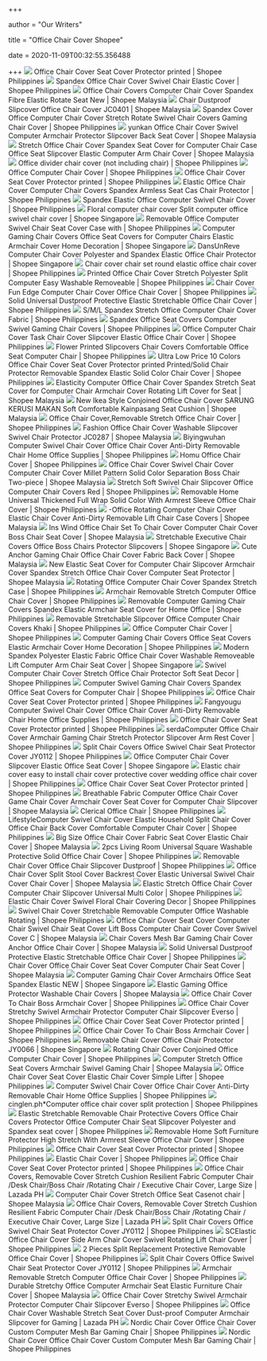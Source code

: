 +++
        
author = "Our Writers"
        
title = "Office Chair Cover Shopee"
        
date = 2020-11-09T00:32:55.356488
        
+++
[ ![](https://cf.shopee.ph/file/4d6791fd54a8fac7ed7da764eceb3afe)](https://cf.shopee.ph/file/4d6791fd54a8fac7ed7da764eceb3afe) Office Chair Cover Seat Cover Protector printed | Shopee Philippines
[ ![](https://cf.shopee.ph/file/57d2bf9be3f2a9234134546ee6604efd)](https://cf.shopee.ph/file/57d2bf9be3f2a9234134546ee6604efd) Spandex Office Chair Cover Swivel Chair Elastic Cover | Shopee Philippines
[ ![](https://cf.shopee.com.my/file/3211e432a83216e3901a51a9a2be266c)](https://cf.shopee.com.my/file/3211e432a83216e3901a51a9a2be266c) Office Chair Covers Computer Chair Cover Spandex Fibre Elastic Rotate Seat  New | Shopee Malaysia
[ ![](https://cf.shopee.com.my/file/d4042b026f7315221e968f1306f8cb15)](https://cf.shopee.com.my/file/d4042b026f7315221e968f1306f8cb15) Chair Dustproof Slipcover Office Chair Cover JC0401 | Shopee Malaysia
[ ![](https://cf.shopee.ph/file/e1b035b30753638f70bf62ffd152fc88)](https://cf.shopee.ph/file/e1b035b30753638f70bf62ffd152fc88) Spandex Cover Office Computer Chair Cover Stretch Rotate Swivel Chair Covers  Gaming Chair Cover | Shopee Philippines
[ ![](https://cf.shopee.com.my/file/27e39126ce5d6645fd0f8c0a2123a26a)](https://cf.shopee.com.my/file/27e39126ce5d6645fd0f8c0a2123a26a)  yunkan  Office Chair Cover Swivel Computer Armchair Protector Slipcover  Back Seat Cover | Shopee Malaysia
[ ![](https://cf.shopee.com.my/file/27be6023979fa5f6830b2be42fde31a1)](https://cf.shopee.com.my/file/27be6023979fa5f6830b2be42fde31a1) Stretch Office Chair Cover Spandex Seat Cover for Computer Chair Case Office  Seat Slipcover Elastic Computer Arm Chair Cover | Shopee Malaysia
[ ![](https://cf.shopee.ph/file/e92211243004840bcade0c5e131301cb)](https://cf.shopee.ph/file/e92211243004840bcade0c5e131301cb) Office divider chair cover (not including chair) | Shopee Philippines
[ ![](https://cf.shopee.ph/file/24debdf9b45b8ed7a6a75f31a68c0876)](https://cf.shopee.ph/file/24debdf9b45b8ed7a6a75f31a68c0876) Office Computer Chair Cover | Shopee Philippines
[ ![](https://cf.shopee.ph/file/52254d4ff276b28239b403eb0b0baa3c_tn)](https://cf.shopee.ph/file/52254d4ff276b28239b403eb0b0baa3c_tn) Office Chair Cover Seat Cover Protector printed | Shopee Philippines
[ ![](https://cf.shopee.ph/file/76f7de0495e4a3b0bfc5cb09f2563257)](https://cf.shopee.ph/file/76f7de0495e4a3b0bfc5cb09f2563257) Elastic Office Chair Cover Computer Chair Covers Spandex Armless Seat Cas  Chair Protector | Shopee Philippines
[ ![](https://cf.shopee.ph/file/534885b88110ebdcac21254c30208e23)](https://cf.shopee.ph/file/534885b88110ebdcac21254c30208e23) Spandex Elastic Office Computer Swivel Chair Cover | Shopee Philippines
[ ![](https://cf.shopee.sg/file/b811fc21ff4db45bbb665bf52f5dabd0)](https://cf.shopee.sg/file/b811fc21ff4db45bbb665bf52f5dabd0) Floral computer chair cover Split computer office swivel chair cover |  Shopee Singapore
[ ![](https://cf.shopee.ph/file/a7e70aa886e8b387a4870be789ac18e9)](https://cf.shopee.ph/file/a7e70aa886e8b387a4870be789ac18e9) Removable Office Computer Swivel Chair Seat Cover Case with | Shopee  Philippines
[ ![](https://cf.shopee.sg/file/a18d28eec8b6507504bd7dc9c3ab9a37)](https://cf.shopee.sg/file/a18d28eec8b6507504bd7dc9c3ab9a37) Computer Gaming Chair Covers Office Seat Covers for Computer Chairs Elastic Armchair  Cover Home Decoration | Shopee Singapore
[ ![](https://cf.shopee.sg/file/25e5b6d1d806ea8eee699f34a75ace55)](https://cf.shopee.sg/file/25e5b6d1d806ea8eee699f34a75ace55) DansUnReve Computer Chair Cover Polyester and Spandex Elastic Office Chair  Protector | Shopee Singapore
[ ![](https://cf.shopee.ph/file/12dbb32e90495440e1425f323d9633c6)](https://cf.shopee.ph/file/12dbb32e90495440e1425f323d9633c6) Chair cover chair set round elastic office chair cover | Shopee Philippines
[ ![](https://cf.shopee.ph/file/c215cb2023b67c0889a8b24cca14fbc5)](https://cf.shopee.ph/file/c215cb2023b67c0889a8b24cca14fbc5) Printed Office Chair Cover Stretch Polyester Split Computer Easy Washable  Removeable | Shopee Philippines
[ ![](https://cf.shopee.ph/file/a1446db599ec0ea05be8158691d6395e)](https://cf.shopee.ph/file/a1446db599ec0ea05be8158691d6395e) Chair Cover Fun Edge Computer Chair Cover Office Chair Cover | Shopee  Philippines
[ ![](https://cf.shopee.ph/file/3dfd1c6bf28a7c195ce22277fb685e5d)](https://cf.shopee.ph/file/3dfd1c6bf28a7c195ce22277fb685e5d) Solid Universal Dustproof Protective Elastic Stretchable Office Chair Cover  | Shopee Philippines
[ ![](https://cf.shopee.ph/file/949f1add8f2418ecb21a7439a898615e)](https://cf.shopee.ph/file/949f1add8f2418ecb21a7439a898615e) S/M/L Spandex Stretch Office Computer Chair Cover Fabric | Shopee  Philippines
[ ![](https://cf.shopee.ph/file/189f19da7cc6c44136c5f01e9571129f)](https://cf.shopee.ph/file/189f19da7cc6c44136c5f01e9571129f) Spandex Office Seat Covers Computer Swivel Gaming Chair Covers | Shopee  Philippines
[ ![](https://cf.shopee.ph/file/dd6a6db0323169414e41e54c1900ece9)](https://cf.shopee.ph/file/dd6a6db0323169414e41e54c1900ece9) Office Computer Chair Cover Task Chair Cover Slipcover Elastic Office Chair  Cover | Shopee Philippines
[ ![](https://cf.shopee.ph/file/f732a154a938ebc8c7edd211af700058)](https://cf.shopee.ph/file/f732a154a938ebc8c7edd211af700058) Flower Printed Slipcovers Chair Covers Comfortable Office Seat Computer  Chair | Shopee Philippines
[ ![](https://cf.shopee.ph/file/73d210505773146f29f5a4b875c28e05)](https://cf.shopee.ph/file/73d210505773146f29f5a4b875c28e05) Ultra Low Price  10 Colors Office Chair Cover Seat Cover Protector  printed Printed/Solid Chair Protector Removable Spandex Elastic Solid Color Chair  Cover | Shopee Philippines
[ ![](https://cf.shopee.com.my/file/b52c6c310679b680ab057a3976a2fe64_tn)](https://cf.shopee.com.my/file/b52c6c310679b680ab057a3976a2fe64_tn) Elasticity Computer Office Chair Cover Spandex Stretch Seat Cover for Computer  Chair Armchair Cover Rotating Lift Cover for Seat | Shopee Malaysia
[ ![](https://cf.shopee.com.my/file/2ed91025d3028e6b5f5f9fd96a9a13be)](https://cf.shopee.com.my/file/2ed91025d3028e6b5f5f9fd96a9a13be) New Ikea Style Conjoined Office Chair Cover SARUNG KERUSI MAKAN Soft  Comfortable Kainpasang Seat Cushion | Shopee Malaysia
[ ![](https://cf.shopee.ph/file/161306ff59f0d84528bd07d3e93150e3)](https://cf.shopee.ph/file/161306ff59f0d84528bd07d3e93150e3) Office Chair Cover,Removable Stretch Office Chair Cover | Shopee Philippines
[ ![](https://cf.shopee.com.my/file/08c80a1aeac3a1eea4808e1350481523)](https://cf.shopee.com.my/file/08c80a1aeac3a1eea4808e1350481523) Fashion Office Chair Cover Washable Slipcover Swivel Chair Protector JC0287  | Shopee Malaysia
[ ![](https://cf.shopee.ph/file/874943bcf6f39dcfdbaea992c7144fc1)](https://cf.shopee.ph/file/874943bcf6f39dcfdbaea992c7144fc1) Biyingwuhan Computer Swivel Chair Cover Office Chair Cover Anti-Dirty  Removable Chair Home Office Supplies | Shopee Philippines
[ ![](https://cf.shopee.ph/file/608399c2b185bc951644d19e26b40fc6)](https://cf.shopee.ph/file/608399c2b185bc951644d19e26b40fc6) Homu Office Chair Cover | Shopee Philippines
[ ![](https://cf.shopee.com.my/file/3ebd3b567ec6fd596711daac10c15dac)](https://cf.shopee.com.my/file/3ebd3b567ec6fd596711daac10c15dac) Office Chair Cover Swivel Chair Cover Computer Chair Cover Millet Pattern  Solid Color Separation Boss Chair Two-piece | Shopee Malaysia
[ ![](https://cf.shopee.ph/file/9fbd792ea81cfd6911aa1b3bb9469b07_tn)](https://cf.shopee.ph/file/9fbd792ea81cfd6911aa1b3bb9469b07_tn) Stretch Soft Swivel Chair Slipcover Office Computer Chair Covers Red |  Shopee Philippines
[ ![](https://cf.shopee.ph/file/0f1d2fd13c8bb8e556ef04ed2cb56074)](https://cf.shopee.ph/file/0f1d2fd13c8bb8e556ef04ed2cb56074) Removable Home Universal Thickened Full Wrap Solid Color With Armrest  Sleeve Office Chair Cover | Shopee Philippines
[ ![](https://cf.shopee.com.my/file/7444ad3cd0e0ba2287d88c8ee81d4de4)](https://cf.shopee.com.my/file/7444ad3cd0e0ba2287d88c8ee81d4de4) -Office Rotating Computer Chair Cover Elastic Chair Cover Anti-Dirty  Removable Lift Chair Case Covers | Shopee Malaysia
[ ![](https://cf.shopee.com.my/file/89fe02b6bf9e8d8ad9781f0db0bfc431)](https://cf.shopee.com.my/file/89fe02b6bf9e8d8ad9781f0db0bfc431) Ins Wind Office Chair Set To Chair Cover Computer Chair Cover Boss Chair  Seat Cover | Shopee Malaysia
[ ![](https://cf.shopee.sg/file/39456e0d2044f1d6e51f25c70d57f7fa)](https://cf.shopee.sg/file/39456e0d2044f1d6e51f25c70d57f7fa) Stretchable Executive Chair Covers Office Boss Chairs Protector Slipcovers  | Shopee Singapore
[ ![](https://cf.shopee.com.my/file/862dc0cdf33282502a18155213919602)](https://cf.shopee.com.my/file/862dc0cdf33282502a18155213919602) Cute Anchor Gaming Chair Office Chair Cover Fabric Back Cover | Shopee  Malaysia
[ ![](https://cf.shopee.com.my/file/464b3de557d9e1239000b3b153ddeee0)](https://cf.shopee.com.my/file/464b3de557d9e1239000b3b153ddeee0) New Elastic Seat Cover for Computer Chair Slipcover Armchair Cover Spandex  Stretch Office Chair Cover Computer Seat Protector | Shopee Malaysia
[ ![](https://cf.shopee.ph/file/595ac05b28d320da6ed1476fc8531bb5)](https://cf.shopee.ph/file/595ac05b28d320da6ed1476fc8531bb5) Rotating Office Computer Chair Cover Spandex Stretch Case | Shopee  Philippines
[ ![](https://cf.shopee.ph/file/0d486188e5417d8ccbe97d7c1b74aeb9)](https://cf.shopee.ph/file/0d486188e5417d8ccbe97d7c1b74aeb9) Armchair Removable Stretch Computer Office Chair Cover | Shopee Philippines
[ ![](https://cf.shopee.ph/file/ca1a6e1c0ccc49433753dba16674104f)](https://cf.shopee.ph/file/ca1a6e1c0ccc49433753dba16674104f) Removable Computer Gaming Chair Covers Spandex Elastic Armchair Seat Cover  for Home Office | Shopee Philippines
[ ![](https://cf.shopee.ph/file/393cf640e6c881a2c59435b5cfc73f1b)](https://cf.shopee.ph/file/393cf640e6c881a2c59435b5cfc73f1b) Removable Stretchable Slipcover Office Computer Chair Covers Khaki | Shopee  Philippines
[ ![](https://cf.shopee.ph/file/101e70e1089435b1b7c8a6650a8b6c59)](https://cf.shopee.ph/file/101e70e1089435b1b7c8a6650a8b6c59) Office Computer Chair Cover | Shopee Philippines
[ ![](https://cf.shopee.ph/file/1f0f1f991ee89ee952d90e1114ea268a)](https://cf.shopee.ph/file/1f0f1f991ee89ee952d90e1114ea268a) Computer Gaming Chair Covers Office Seat Covers Elastic Armchair Cover Home  Decoration | Shopee Philippines
[ ![](https://cf.shopee.sg/file/d8efb55836d04f0a21ece40fde10d9aa)](https://cf.shopee.sg/file/d8efb55836d04f0a21ece40fde10d9aa) Modern Spandex Polyester Elastic Fabric Office Chair Cover Washable  Removeable Lift Computer Arm Chair Seat Cover | Shopee Singapore
[ ![](https://cf.shopee.ph/file/eed431d0d88577fd99543721f65ffc9f)](https://cf.shopee.ph/file/eed431d0d88577fd99543721f65ffc9f) Swivel Computer Chair Cover Stretch Office Chair Protector Soft Seat Decor  | Shopee Philippines
[ ![](https://cf.shopee.ph/file/93d8c3e1e822868c2de4af463b2f199e)](https://cf.shopee.ph/file/93d8c3e1e822868c2de4af463b2f199e) Computer Swivel Gaming Chair Covers Spandex Office Seat Covers for Computer  Chair | Shopee Philippines
[ ![](https://cf.shopee.ph/file/139fb0191e569d7d22df8dbb80737fe7)](https://cf.shopee.ph/file/139fb0191e569d7d22df8dbb80737fe7) Office Chair Cover Seat Cover Protector printed | Shopee Philippines
[ ![](https://cf.shopee.ph/file/7336c23392fadecd001799acefa9f369)](https://cf.shopee.ph/file/7336c23392fadecd001799acefa9f369) Fangyougu Computer Swivel Chair Cover Office Chair Cover Anti-Dirty  Removable Chair Home Office Supplies | Shopee Philippines
[ ![](https://cf.shopee.ph/file/f3c39c169fb5f5ddb781498528d09753_tn)](https://cf.shopee.ph/file/f3c39c169fb5f5ddb781498528d09753_tn) Office Chair Cover Seat Cover Protector printed | Shopee Philippines
[ ![](https://cf.shopee.ph/file/a8d84ffcb3daf7729c684293c59104af)](https://cf.shopee.ph/file/a8d84ffcb3daf7729c684293c59104af) serdaComputer Office Chair Cover Armchair Gaming Chair Stretch Protector  Slipcover Arm Rest Cover | Shopee Philippines
[ ![](https://cf.shopee.ph/file/9c05fcfa12f1934a0ae104b48bcfafb3)](https://cf.shopee.ph/file/9c05fcfa12f1934a0ae104b48bcfafb3) Split Chair Covers Office Swivel Chair Seat Protector Cover JY0112 | Shopee  Philippines
[ ![](https://cf.shopee.sg/file/34ca4592ee8eab09d715d7dc8ee1c936)](https://cf.shopee.sg/file/34ca4592ee8eab09d715d7dc8ee1c936) Office Computer Chair Cover Slipcover Elastic Office Seat Cover | Shopee  Singapore
[ ![](https://cf.shopee.ph/file/b2ac4e865ca567377a5c294270fe20df)](https://cf.shopee.ph/file/b2ac4e865ca567377a5c294270fe20df) Elastic chair cover easy to install chair cover protective cover wedding office  chair cover | Shopee Philippines
[ ![](https://cf.shopee.ph/file/a17bf3aa251acefafdb2ce75bfa72f5f_tn)](https://cf.shopee.ph/file/a17bf3aa251acefafdb2ce75bfa72f5f_tn) Office Chair Cover Seat Cover Protector printed | Shopee Philippines
[ ![](https://cf.shopee.com.my/file/486b895b0555f73bafef5b29b695d3aa)](https://cf.shopee.com.my/file/486b895b0555f73bafef5b29b695d3aa) Breathable Fabric Computer Office Chair Cover Game Chair Cover Armchair  Cover Seat Cover for Computer Chair Slipcover | Shopee Malaysia
[ ![](https://cf.shopee.ph/file/c43a9ea98a1ddd125acd2483daae2fab)](https://cf.shopee.ph/file/c43a9ea98a1ddd125acd2483daae2fab) Clerical Office Chair | Shopee Philippines
[ ![](https://cf.shopee.ph/file/4ec35a32321df2be0d749f88acfbd6f7)](https://cf.shopee.ph/file/4ec35a32321df2be0d749f88acfbd6f7) LifestyleComputer Swivel Chair Cover Elastic Household Split Chair Cover  Office Chair Back Cover Comfortable Computer Chair Cover | Shopee  Philippines
[ ![](https://cf.shopee.com.my/file/8bed21d67726aab8597034c6060e7965)](https://cf.shopee.com.my/file/8bed21d67726aab8597034c6060e7965) Big Size Office Chair Cover Fabric Seat Cover Elastic Chair Cover | Shopee  Malaysia
[ ![](https://cf.shopee.ph/file/de9876b602b0541e523083f44ed1d631)](https://cf.shopee.ph/file/de9876b602b0541e523083f44ed1d631) 2pcs Living Room Universal Square Washable Protective Solid Office Chair  Cover | Shopee Philippines
[ ![](https://cf.shopee.ph/file/146c9a50589783ad1ff9f2a87cb39a39)](https://cf.shopee.ph/file/146c9a50589783ad1ff9f2a87cb39a39) Removable Chair Cover Office Chair Slipcover Dustproof | Shopee Philippines
[ ![](https://cf.shopee.com.my/file/ada63c795898753c8653262872669fc6)](https://cf.shopee.com.my/file/ada63c795898753c8653262872669fc6) Office Chair Cover Split Stool Cover Backrest Cover Elastic Universal  Swivel Chair Cover Chair Cover | Shopee Malaysia
[ ![](https://cf.shopee.ph/file/643d2b43da8d9380ff0af461b0431e05)](https://cf.shopee.ph/file/643d2b43da8d9380ff0af461b0431e05) Elastic Stretch Office Chair Cover Computer Chair Slipcover Universal Multi  Color | Shopee Philippines
[ ![](https://cf.shopee.ph/file/03d3b691d40384294674e731199f62b0)](https://cf.shopee.ph/file/03d3b691d40384294674e731199f62b0) Elastic Chair Cover Swivel Floral Chair Covering Decor | Shopee Philippines
[ ![](https://cf.shopee.ph/file/04f99691c4c1b94398b4ef6f71cf60e4)](https://cf.shopee.ph/file/04f99691c4c1b94398b4ef6f71cf60e4) Swivel Chair Cover Stretchable Removable Computer Office Washable Rotating  | Shopee Philippines
[ ![](https://cf.shopee.com.my/file/297325f73a07716da4366ae8694e807c)](https://cf.shopee.com.my/file/297325f73a07716da4366ae8694e807c) Office Chair Cover Seat Cover Computer Chair Swivel Chair Seat Cover Lift  Boss Computer Chair Cover Cover Swivel Cover C | Shopee Malaysia
[ ![](https://cf.shopee.com.my/file/16f1249861b040b8619d96bac7f1464c)](https://cf.shopee.com.my/file/16f1249861b040b8619d96bac7f1464c) Chair Covers Mesh Bar Gaming Chair Cover Anchor Office Chair Cover | Shopee  Malaysia
[ ![](https://cf.shopee.ph/file/0d204842b537c0d0cbd46790316cd884_tn)](https://cf.shopee.ph/file/0d204842b537c0d0cbd46790316cd884_tn) Solid Universal Dustproof Protective Elastic Stretchable Office Chair Cover  | Shopee Philippines
[ ![](https://cf.shopee.com.my/file/eccf7e1c64f688504bfd1958ab677278)](https://cf.shopee.com.my/file/eccf7e1c64f688504bfd1958ab677278) Chair Cover Office Chair Cover Seat Cover Computer Chair Seat Cover | Shopee  Malaysia
[ ![](https://cf.shopee.sg/file/3aac4db6af87cacdea8bcc450ca4e633)](https://cf.shopee.sg/file/3aac4db6af87cacdea8bcc450ca4e633) Computer Gaming Chair Cover Armchairs Office Seat Spandex Elastic NEW |  Shopee Singapore
[ ![](https://cf.shopee.com.my/file/09a0172a16caae3599033bb2cb659632)](https://cf.shopee.com.my/file/09a0172a16caae3599033bb2cb659632) Elastic Gaming Office Protector Washable Chair Covers | Shopee Malaysia
[ ![](https://cf.shopee.ph/file/1f50dec03762b978a303ec116ea7a880_tn)](https://cf.shopee.ph/file/1f50dec03762b978a303ec116ea7a880_tn) Office Chair Cover To Chair Boss Armchair Cover | Shopee Philippines
[ ![](https://cf.shopee.ph/file/558c33847dee4af08aae4d98e05ed63f)](https://cf.shopee.ph/file/558c33847dee4af08aae4d98e05ed63f) Office Chair Cover Stretchy Swivel Armchair Protector Computer Chair  Slipcover Everso | Shopee Philippines
[ ![](https://cf.shopee.ph/file/90eb3612aaac801e70ffb54ac86791a9)](https://cf.shopee.ph/file/90eb3612aaac801e70ffb54ac86791a9) Office Chair Cover Seat Cover Protector printed | Shopee Philippines
[ ![](https://cf.shopee.ph/file/2a47bce08693ae8bb5acaa9345db4dbd)](https://cf.shopee.ph/file/2a47bce08693ae8bb5acaa9345db4dbd) Office Chair Cover To Chair Boss Armchair Cover | Shopee Philippines
[ ![](https://cf.shopee.sg/file/411b410a7234b4de335fefbbaa535a3b)](https://cf.shopee.sg/file/411b410a7234b4de335fefbbaa535a3b) Removable Chair Cover Office Chair Protector JY0066 | Shopee Singapore
[ ![](https://cf.shopee.ph/file/86967767299b18461ce726ace44b358b)](https://cf.shopee.ph/file/86967767299b18461ce726ace44b358b) Rotating Chair Cover Conjoined Office Computer Chair Cover | Shopee  Philippines
[ ![](https://cf.shopee.com.my/file/15b79d4950f49e9cc43affcf9fb266a4)](https://cf.shopee.com.my/file/15b79d4950f49e9cc43affcf9fb266a4) Computer Stretch Office Seat Covers Armchair Swivel Gaming Chair | Shopee  Malaysia
[ ![](https://cf.shopee.ph/file/1c231ecb37c9599608128939f1938f7d)](https://cf.shopee.ph/file/1c231ecb37c9599608128939f1938f7d) Office Chair Cover Seat Cover Elastic Chair Cover Simple Lifter | Shopee  Philippines
[ ![](https://cf.shopee.ph/file/6afd5da4b3eb64b16f9ac4d5327331e8)](https://cf.shopee.ph/file/6afd5da4b3eb64b16f9ac4d5327331e8) Computer Swivel Chair Cover Office Chair Cover Anti-Dirty Removable Chair  Home Office Supplies | Shopee Philippines
[ ![](https://cf.shopee.ph/file/db27d26cc97c3dc047059914f3a47f0a)](https://cf.shopee.ph/file/db27d26cc97c3dc047059914f3a47f0a) cinglen.ph*Computer office chair cover split protection | Shopee Philippines
[ ![](https://cf.shopee.ph/file/b2b4737c2fe01c9135348adce871da6b)](https://cf.shopee.ph/file/b2b4737c2fe01c9135348adce871da6b) Elastic Stretchable Removable Chair Protective Covers Office Chair Covers  Protector Office Computer Chair Seat Slipcover Polyester and Spandex seat  cover | Shopee Philippines
[ ![](https://cf.shopee.ph/file/4569feff8491b03b097d9fb3f90dd3e6)](https://cf.shopee.ph/file/4569feff8491b03b097d9fb3f90dd3e6) Removable Home Soft Furniture Protector High Stretch With Armrest Sleeve Office  Chair Cover | Shopee Philippines
[ ![](https://cf.shopee.ph/file/607e851658d7f79a9c1ff7bfd65c6f83)](https://cf.shopee.ph/file/607e851658d7f79a9c1ff7bfd65c6f83) Office Chair Cover Seat Cover Protector printed | Shopee Philippines
[ ![](https://cf.shopee.ph/file/6e83327121c305dbec5371f332a3ad7d)](https://cf.shopee.ph/file/6e83327121c305dbec5371f332a3ad7d) Elastic Chair Cover | Shopee Philippines
[ ![](https://cf.shopee.ph/file/468f75896fcaf38091428c3be22fb28e)](https://cf.shopee.ph/file/468f75896fcaf38091428c3be22fb28e) Office Chair Cover Seat Cover Protector printed | Shopee Philippines
[ ![](https://my-test-11.slatic.net/original/6cf7bed3209e77a91a91b5243bbbde63.jpg_340x340q80.jpg_.webp)](https://my-test-11.slatic.net/original/6cf7bed3209e77a91a91b5243bbbde63.jpg_340x340q80.jpg_.webp) Office Chair Covers, Removable Cover Stretch Cushion Resilient Fabric Computer  Chair /Desk Chair/Boss Chair /Rotating Chair / Executive Chair Cover, Large  Size | Lazada PH
[ ![](https://cf.shopee.com.my/file/27906990bea404580139a4ed73150e4f)](https://cf.shopee.com.my/file/27906990bea404580139a4ed73150e4f) Computer Chair Cover Stretch Office Seat Casenot chair | Shopee Malaysia
[ ![](https://my-test-11.slatic.net/original/59403cb091875e53c21051a62c66bf94.jpg)](https://my-test-11.slatic.net/original/59403cb091875e53c21051a62c66bf94.jpg) Office Chair Covers, Removable Cover Stretch Cushion Resilient Fabric Computer  Chair /Desk Chair/Boss Chair /Rotating Chair / Executive Chair Cover, Large  Size | Lazada PH
[ ![](https://cf.shopee.ph/file/2176abb9c92450231251a22cfdce2b27)](https://cf.shopee.ph/file/2176abb9c92450231251a22cfdce2b27) Split Chair Covers Office Swivel Chair Seat Protector Cover JY0112 | Shopee  Philippines
[ ![](https://cf.shopee.ph/file/feed9faac67a6ff03bb616771690f3b2)](https://cf.shopee.ph/file/feed9faac67a6ff03bb616771690f3b2) SCElastic Office Chair Cover Side Arm Chair Cover Swivel Rotating Lift Chair  Cover | Shopee Philippines
[ ![](https://cf.shopee.ph/file/611d2edcb68580eccbba4ef71ce1a9d0)](https://cf.shopee.ph/file/611d2edcb68580eccbba4ef71ce1a9d0) 2 Pieces Split Replacement Protective Removable Office Chair Cover | Shopee  Philippines
[ ![](https://cf.shopee.ph/file/1d98cb10cd70fbab7badd6f714a868c5)](https://cf.shopee.ph/file/1d98cb10cd70fbab7badd6f714a868c5) Split Chair Covers Office Swivel Chair Seat Protector Cover JY0112 | Shopee  Philippines
[ ![](https://cf.shopee.ph/file/f1a517e9709c1d19cc1bfa4175305451)](https://cf.shopee.ph/file/f1a517e9709c1d19cc1bfa4175305451) Armchair Removable Stretch Computer Office Chair Cover | Shopee Philippines
[ ![](https://cf.shopee.com.my/file/4a98094af129eb6b49381fbdf5f1d9d0)](https://cf.shopee.com.my/file/4a98094af129eb6b49381fbdf5f1d9d0) Durable Stretchy Office Computer Armchair Seat Elastic Furniture Chair Cover  | Shopee Malaysia
[ ![](https://cf.shopee.ph/file/558274736d4a20af19f3ee443a49f602)](https://cf.shopee.ph/file/558274736d4a20af19f3ee443a49f602) Office Chair Cover Stretchy Swivel Armchair Protector Computer Chair  Slipcover Everso | Shopee Philippines
[ ![](https://my-test-11.slatic.net/p/cc8b5b4a92e780c8fac63ee9d17df064.jpg)](https://my-test-11.slatic.net/p/cc8b5b4a92e780c8fac63ee9d17df064.jpg) Office Chair Cover Washable Stretch Seat Cover Dust-proof Computer Armchair  Slipcover for Gaming | Lazada PH
[ ![](https://cf.shopee.ph/file/e18cc23356cd2e3d25f82e10f8c700c2)](https://cf.shopee.ph/file/e18cc23356cd2e3d25f82e10f8c700c2) Nordic Chair Cover Office Chair Cover Custom Computer Mesh Bar Gaming Chair  | Shopee Philippines
[ ![](https://cf.shopee.ph/file/2ff67f69bfe823dc923a549f919ff120)](https://cf.shopee.ph/file/2ff67f69bfe823dc923a549f919ff120) Nordic Chair Cover Office Chair Cover Custom Computer Mesh Bar Gaming Chair  | Shopee Philippines
